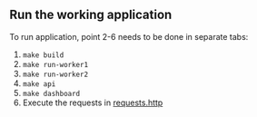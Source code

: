 ## Run the working application

To run application, point 2-6 needs to be done in separate tabs:

1. `make build`
2. `make run-worker1`
3. `make run-worker2`
4. `make api`
5. `make dashboard`
6. Execute the requests in [requests.http](./requests.http)
